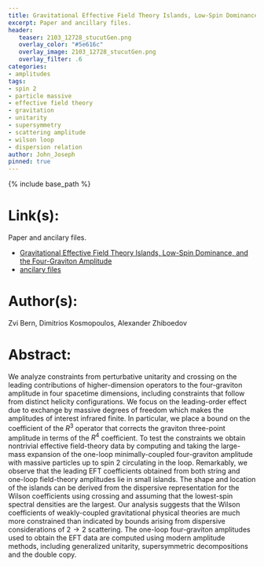 ```yaml
---
title: Gravitational Effective Field Theory Islands, Low-Spin Dominance, and the Four-Graviton Amplitude
excerpt: Paper and ancillary files.
header:
   teaser: 2103_12728_stucutGen.png
   overlay_color: "#5e616c"
   overlay_image: 2103_12728_stucutGen.png
   overlay_filter: .6
categories:
- amplitudes
tags:
- spin 2
- particle massive
- effective field theory
- gravitation
- unitarity
- supersymmetry
- scattering amplitude
- wilson loop
- dispersion relation
author: John_Joseph
pinned: true
---
```

{% include base_path %}

# Link(s):
Paper and ancilary files.
  * [Gravitational Effective Field Theory Islands, Low-Spin Dominance, and the Four-Graviton Amplitude](https://arxiv.org/abs/2103.12728)
  * [ancilary files](https://arxiv.org/src/2103.12728/anc)

# Author(s):
Zvi Bern, Dimitrios Kosmopoulos, Alexander Zhiboedov

# Abstract:
We analyze constraints from perturbative unitarity and crossing on the leading contributions of higher-dimension operators to the four-graviton amplitude in four spacetime dimensions, including constraints that follow from distinct helicity configurations. We focus on the leading-order effect due to exchange by massive degrees of freedom which makes the amplitudes of interest infrared finite. In particular, we place a bound on the coefficient of the $R^3$ operator that corrects the graviton three-point amplitude in terms of the $R^4$ coefficient. To test the constraints we obtain nontrivial effective field-theory data by computing and taking the large-mass expansion of the one-loop minimally-coupled four-graviton amplitude with massive particles up to spin 2 circulating in the loop. Remarkably, we observe that the leading EFT coefficients obtained from both string and one-loop field-theory amplitudes lie in small islands. The shape and location of the islands can be derived from the dispersive representation for the Wilson coefficients using crossing and assuming that the lowest-spin spectral densities are the largest. Our analysis suggests that the Wilson coefficients of weakly-coupled gravitational physical theories are much more constrained than indicated by bounds arising from dispersive considerations of $2 \to 2$ scattering. The one-loop four-graviton amplitudes used to obtain the EFT data are computed using modern amplitude methods, including generalized unitarity, supersymmetric decompositions and the double copy.